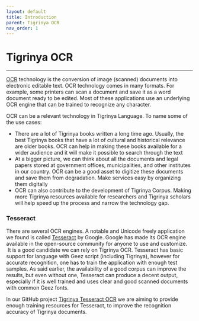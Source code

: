 ```yaml
---
layout: default
title: Introduction
parent: Tigrinya OCR
nav_order: 1
---
```

# Tigrinya OCR
---
[OCR](https://en.wikipedia.org/wiki/Optical_character_recognition) technology is the conversion of image (scanned) documents into electronic editable text. OCR technology comes in many formats. For example, some printers can scan a document and save it as a word document ready to be edited. Most of these applications use an underlying OCR engine that can be trained to recognize any character.

OCR can be a relevant technology in Tigrinya Language. To name some of the use cases:
* There are a lot of Tigrinya books written a long time ago. Usually, the best Tigrinya books that have a lot of cultural and historical relevance are older books. OCR can help in making these books available for a wider audience and it will make it possible to search through the text
* At a bigger picture, we can think about all the documents and legal papers stored at government offices, municipalities, and other institutes in our country. OCR can be a good asset to digitize these documents and save them from degradation. Make services easy by organizing them digitally
* OCR can also contribute to the development of Tigrinya Corpus. Making more Tigrinya resources available for researchers and Tigrinya scholars will help speed up the process and narrow the technology gap.

### Tesseract
There are several OCR engines. A notable and Unicode freely application we found is called [Tesseract](https://github.com/tesseract-ocr/tesseract) by Google. Google has made its OCR engine available in the open-source community for anyone to use and customize.  It is a good candidate we can rely on Tigrinya OCR. Tesseract has basic support for language with Geez script (including Tigrinya), however for accurate recognition, one has to train the application with enough test samples. As said earlier, the availability of a good corpus can improve the results, but even without one, Tesseract can produce a decent output, especially if it is well trained and uses clear and good scanned documents with common Geez fonts.

In our GitHub project [Tigrinya Tesseract OCR](https://github.com/TigrinyaNLP/Tigrinya-tasseract-ocr) we are aiming to provide enough training resources for Tesseract, to improve the recognition accuracy of Tigrinya documents.